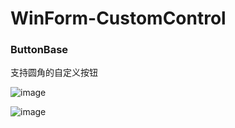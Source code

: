 # WinForm-CustomControl

### ButtonBase
支持圆角的自定义按钮

![image](https://s3.ax1x.com/2021/01/20/sRf24I.png)

![image](https://s3.ax1x.com/2021/01/20/sRhdaj.png)
